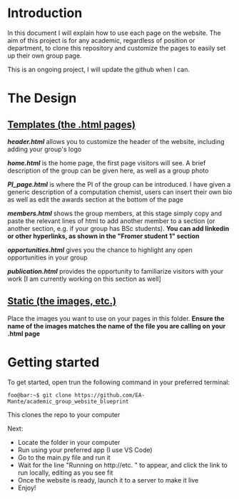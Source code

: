 # Introduction

In this document I will explain how to use each page on the website. The aim of this project is for any academic, regardless of position or department, to clone this repository and customize the pages to easily set up their own group page.

This is an ongoing project, I will update the github when I can.

# The Design

## <ins>Templates (the .html pages)</ins>

**_header.html_** allows you to customize the header of the website, including adding your group's logo

**_home.html_** is the home page, the first page visitors will see. A brief description of the group can be given here, as well as a group photo

**_PI_page.html_** is where the PI of the group can be introduced. I have given a generic description of a computation chemist, users can insert their own bio as well as edit the awards section at the bottom of the page

**_members.html_** shows the group members, at this stage simply copy and paste the relevant lines of html to add another member to a section (or another section, e.g. if your group has BSc students). **You can add linkedin or other hyperlinks, as shown in the "Fromer student 1" section**

**_opportunities.html_** gives you the chance to highlight any open opportunities in your group

**_publication.html_** provides the opportunity to familiarize visitors with your work [I am currently working on this section as well]

## <ins>Static (the images, etc.)</ins>

Place the images you want to use on your pages in this folder. **Ensure the name of the images matches the name of the file you are calling on your .html page**

# Getting started

To get started, open trun the following command in your preferred terminal:

```console
foo@bar:~$ git clone https://github.com/EA-Mante/academic_group_website_blueprint
```

This clones the repo to your computer

Next:
* Locate the folder in your computer
* Run using your preferred app (I use VS Code)
* Go to the main.py file and run it
* Wait for the line "Running on http://etc. " to appear, and click the link to run locally, editing as you see fit
* Once the website is ready, launch it to a server to make it live
* Enjoy!
